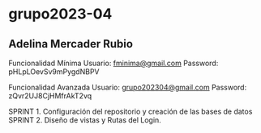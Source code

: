 # grupo2023-04

## Adelina Mercader Rubio

Funcionalidad Mínima Usuario: fminima@gmail.com Password: pHLpLOevSv9mPygdNBPV

Funcionalidad Avanzada Usuario: grupo202304@gmail.com Password: zQvr2UJ8CjHMfrAkT2vq

SPRINT 1. Configuración del repositorio y creación de las bases de datos
SPRINT 2. Diseño de vistas y Rutas del Login.
